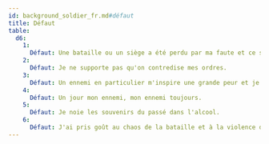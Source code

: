 ```yaml
---
id: background_soldier_fr.md#défaut
title: Défaut
table:
  d6:
    1:
      Défaut: Une bataille ou un siège a été perdu par ma faute et ce secret me hante.
    2:
      Défaut: Je ne supporte pas qu'on contredise mes ordres.
    3:
      Défaut: Un ennemi en particulier m'inspire une grande peur et je crains de l'affronter de nouveau.
    4:
      Défaut: Un jour mon ennemi, mon ennemi toujours.
    5:
      Défaut: Je noie les souvenirs du passé dans l'alcool.
    6:
      Défaut: J'ai pris goût au chaos de la bataille et à la violence du combat. Rien d'autre désormais ne m'enivre davantage.
---
```


